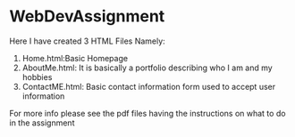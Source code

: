 # WebDevAssignment

Here I have created 3 HTML Files Namely:

1. Home.html:Basic Homepage
2. AboutMe.html: It is basically a portfolio describing who I am and my hobbies
3. ContactME.html: Basic contact information form used to accept user information


For more info please see the pdf files having the instructions on what to do in the assignment

